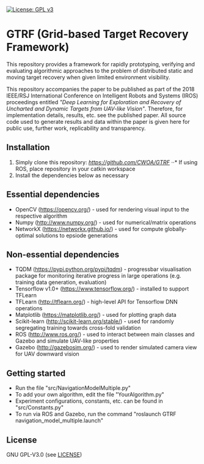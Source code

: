 [![License: GPL v3](https://img.shields.io/badge/License-GPL%20v3-blue.svg)](LICENSE)

# GTRF (Grid-based Target Recovery Framework)

This repository provides a framework for rapidly prototyping, verifying and evaluating algorithmic approaches to the problem of distributed static and moving target recovery when given limited environment visibility.

This repository accompanies the paper to be published as part of the 2018 IEEE/RSJ International Conference on Intelligent Robots and Systems (IROS) proceedings entitled *"Deep Learning for Exploration and Recovery of Uncharted and Dynamic Targets from UAV-like Vision"*.
Therefore, for implementation details, results, etc. see the published paper.
All source code used to generate results and data within the paper is given here for public use, further work, replicability and transparency.

Installation
------
1. Simply clone this repository: *https://github.com/CWOA/GTRF*
⋅⋅* If using ROS, place repository in your catkin workspace
2. Install the dependencies below as necessary

Essential dependencies
------
  * OpenCV (https://opencv.org/) - used for rendering visual input to the respective algorithm
  * Numpy (http://www.numpy.org/) - used for numerical/matrix operations
  * NetworkX (https://networkx.github.io/) - used for compute globally-optimal solutions to epsiode generations

Non-essential dependencies
------
  * TQDM (https://pypi.python.org/pypi/tqdm) - progressbar visualisation package for monitoring iterative progress in large operations (e.g. training data generation, evaluation)
  * Tensorflow v1.0+ (https://www.tensorflow.org/) - installed to support TFLearn
  * TFLearn (http://tflearn.org/) - high-level API for Tensorflow DNN operations
  * Matplotlib (https://matplotlib.org/) - used for plotting graph data
  * Scikit-learn (http://scikit-learn.org/stable/) - used for randomly segregating training towards cross-fold validation
  * ROS (http://www.ros.org/) - used to interact between main classes and Gazebo and simulate UAV-like properties
  * Gazebo (http://gazebosim.org/) - used to render simulated camera view for UAV downward vision

Getting started
------
* Run the file "src/NavigationModelMultiple.py"
* To add your own algorithm, edit the file "YourAlgorithm.py"
* Experiment configurations, constants, etc. can be found in "src/Constants.py"
* To run via ROS and Gazebo, run the command "roslaunch GTRF navigation_model_multiple.launch"

License
------
GNU GPL-V3.0 (see [LICENSE](LICENSE))
